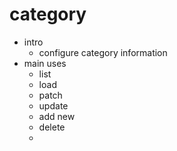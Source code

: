 # category


*   intro
    *   configure category information
*   main uses
    *   list
    *   load
    *   patch
    *   update
    *   add new
    *   delete
    *

